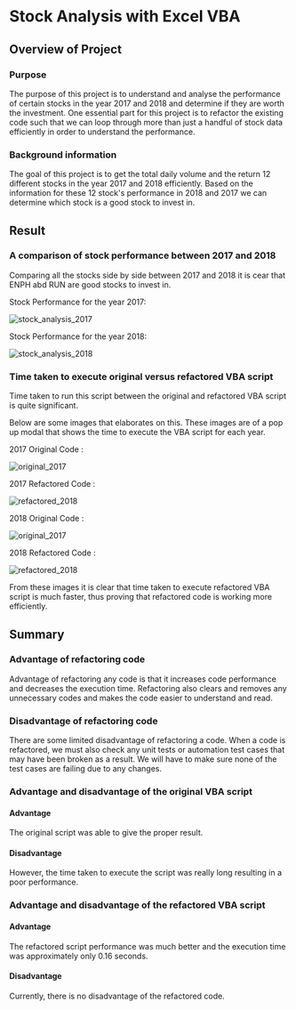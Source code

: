 # Stock Analysis with Excel VBA 

## Overview of Project

### Purpose
The purpose of this project is to understand and analyse the performance of certain stocks in the year 2017 and 2018 and determine if they are worth the investment. One essential part for this project is to refactor the existing code such that we can loop through more than just a handful of stock data efficiently in order to understand the performance. 

### Background information
The goal of this project is to get the total daily volume and the return 12 different stocks in the year 2017 and 2018 efficiently. Based on the information for these 12 stock's performance in 2018 and 2017 we can determine which stock is a good stock to invest in.

## Result

### A comparison of stock performance between 2017 and 2018
Comparing all the stocks side by side between 2017 and 2018 it is cear that ENPH abd RUN are good stocks to invest in. 

Stock Performance for the year 2017:

![stock_analysis_2017](Resources/all_stocks_2017.png)

Stock Performance for the year 2018:

![stock_analysis_2018](Resources/all_stocks_2018.png)

### Time taken to execute original versus refactored VBA script
Time taken to run this script between the original and refactored VBA script is quite significant.

Below are some images that elaborates on this. These images are of a pop up modal that shows the time to execute the VBA script for each year.

2017 Original Code : 

![original_2017](Resources/Before_Refactor_2017.png)

2017 Refactored Code :

![refactored_2018](Resources/VBA_Challenge_2017.png)


2018 Original Code :

![original_2017](Resources/Before_Refactor_2018.png)

2018 Refactored Code :

![refactored_2018](Resources/VBA_Challenge_2018.png)


From these images it is clear that time taken to execute refactored VBA script is much faster, thus proving that refactored code is working more efficiently. 


## Summary
### Advantage of refactoring code

Advantage of refactoring any code is that it increases code performance and decreases the execution time. Refactoring also clears and removes any unnecessary codes and makes the code easier to understand and read. 

### Disadvantage of refactoring code

There are some limited disadvantage of refactoring a code. When a code is refactored, we must also check any unit tests or automation test cases that may have been broken as a result. We will have to make sure none of the test cases are failing due to any changes. 


### Advantage and disadvantage of the original VBA script

#### Advantage
The original script was able to give the proper result.

#### Disadvantage
However, the time taken to execute the script was really long resulting in a poor performance.

### Advantage and disadvantage of the refactored VBA script

#### Advantage
The refactored script performance was much better and the execution time was approximately only 0.16 seconds.

#### Disadvantage
Currently, there is no disadvantage of the refactored code. 